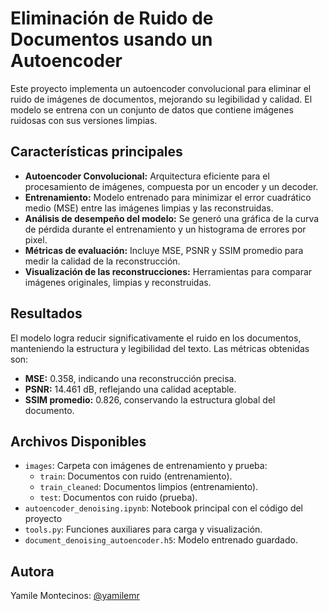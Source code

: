 # **Eliminación de Ruido de Documentos usando un Autoencoder**

Este proyecto implementa un autoencoder convolucional para eliminar el ruido de imágenes de documentos, mejorando su legibilidad y calidad. El modelo se entrena con un conjunto de datos que contiene imágenes ruidosas con sus versiones limpias.

## Características principales
* **Autoencoder Convolucional:** Arquitectura eficiente para el procesamiento de imágenes, compuesta por un encoder y un decoder.
* **Entrenamiento:** Modelo entrenado para minimizar el error cuadrático medio (MSE) entre las imágenes limpias y las reconstruidas.
* **Análisis de desempeño del modelo:** Se generó una gráfica de la curva de pérdida durante el entrenamiento y un histograma de errores por pixel.
* **Métricas de evaluación:** Incluye MSE, PSNR y SSIM promedio para medir la calidad de la reconstrucción.
* **Visualización de las reconstrucciones:** Herramientas para comparar imágenes originales, limpias y reconstruidas.

## Resultados
El modelo logra reducir significativamente el ruido en los documentos, manteniendo la estructura y legibilidad del texto. Las métricas obtenidas son:
* **MSE:** 0.358, indicando una reconstrucción precisa.
* **PSNR:** 14.461 dB, reflejando una calidad aceptable.
* **SSIM promedio:** 0.826, conservando la estructura global del documento.

## Archivos Disponibles
* `images`: Carpeta con imágenes de entrenamiento y prueba:
    - `train`: Documentos con ruido (entrenamiento).
    - `train_cleaned`: Documentos limpios (entrenamiento).
    - `test`: Documentos con ruido (prueba).
* `autoencoder_denoising.ipynb`: Notebook principal con el código del proyecto
* `tools.py`: Funciones auxiliares para carga y visualización.
* `document_denoising_autoencoder.h5`: Modelo entrenado guardado.

## Autora
Yamile Montecinos: [@yamilemr](https://github.com/yamilemr)